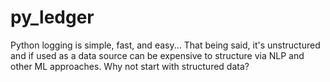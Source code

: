 # py_ledger
Python logging is simple, fast, and easy... That being said, it's unstructured and if used as a data source can be expensive to structure via NLP and other ML approaches. Why not start with structured data?
